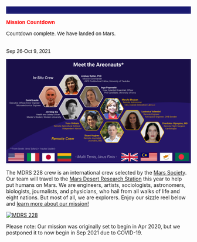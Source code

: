 <p align="center" style="padding: 10px; color: Gainsboro; background-color: MidnightBlue">
  
  <font style="color:red;" face="arial"><b>Mission Countdown</b><br></font>
  
<font face="arial">Countdown complete. We have landed on Mars.</b><br></font>

<br><font face="arial">Sep 26-Oct 9, 2021</font>
</p>

![Image description](Crew.png)

The MDRS 228 crew is an international crew selected by the [Mars Society](https://www.marssociety.org/). Our team will travel to the [Mars Desert Research Station](https://mdrs.marssociety.org/about-the-mdrs/) this year to help put humans on Mars. We are engineers, artists, sociologists, astronomers, biologists, journalists, and physicians, who hail from all walks of life and eight nations. But most of all, we are explorers. Enjoy our sizzle reel below and [learn more about our mission!](mission.md)

[![MDRS 228](https://raw.githubusercontent.com/mdrs228/mdrs228.github.io/master/sizzleReel.png)](https://youtu.be/kisycVLO6k8 "Mars Desert Research Station Crew 228")

Please note: Our mission was originally set to begin in Apr 2020, but we postponed it to now begin in Sep 2021 due to COVID-19. 
